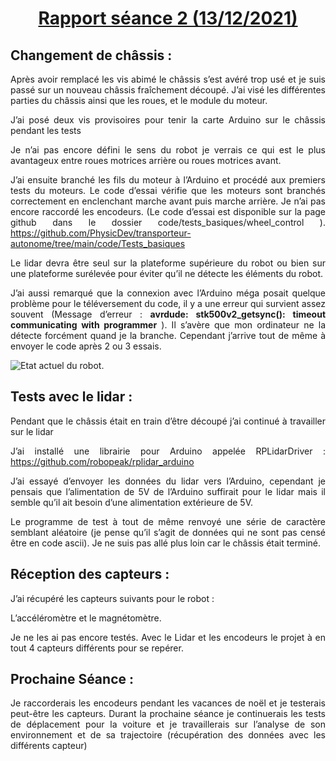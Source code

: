 
<h1 style="text-align: center"><u>Rapport séance 2 (13/12/2021)</u></h1>

<h2>Changement de châssis : </h2>
<div style="text-align: justify">
Après avoir remplacé les vis abimé le châssis s’est avéré trop usé et je suis passé sur un nouveau châssis fraîchement découpé.
J’ai visé les différentes parties du châssis ainsi que les roues, et le module du moteur.

J’ai posé deux vis provisoires pour tenir la carte Arduino sur le châssis pendant les tests

Je n’ai pas encore défini le sens du robot je verrais ce qui est le plus avantageux entre roues motrices arrière ou roues motrices avant.

J’ai ensuite branché les fils du moteur à l’Arduino et procédé aux premiers tests du moteurs. Le code d’essai vérifie que les moteurs sont branchés correctement en enclenchant marche avant puis marche arrière. Je n’ai pas encore raccordé les encodeurs. (Le code d’essai est disponible sur la page github dans le dossier code/tests_basiques/wheel_control ).
https://github.com/PhysicDev/transporteur-autonome/tree/main/code/Tests_basiques

Le lidar devra être seul sur la plateforme supérieure du robot ou bien sur une plateforme surélevée pour éviter qu’il ne détecte les éléments du robot.

J’ai aussi remarqué que la connexion avec l’Arduino méga posait quelque problème pour le téléversement du code, il y a une erreur qui survient assez souvent 
(Message d’erreur : <b>avrdude: stk500v2_getsync(): timeout communicating with programmer</b> ). Il s’avère que mon ordinateur ne la détecte forcément quand je la branche. Cependant j’arrive tout de même à envoyer le code après 2 ou 3 essais. 

<img src="../../tree/main/rapport/images/photo1.JPG" alt = "Etat actuel du robot.">
</div>

<h2>Tests avec le lidar :</h2>

<div style="text-align: justify">
Pendant que le châssis était en train d’être découpé j’ai continué à travailler sur le lidar

J’ai installé une librairie pour Arduino appelée RPLidarDriver : 
https://github.com/robopeak/rplidar_arduino

J’ai essayé d’envoyer les données du lidar vers l’Arduino, cependant je pensais que l’alimentation de 5V de l’Arduino suffirait pour le lidar mais il semble qu’il ait besoin d’une alimentation extérieure de 5V.

Le programme de test à tout de même renvoyé une série de caractère semblant aléatoire (je pense qu’il s’agit de données qui ne sont pas censé être en code ascii). Je ne suis pas allé plus loin car le châssis était terminé.

</div>

<H2>Réception des capteurs :</h2>

<div style="text-align: justify">
J’ai récupéré les capteurs suivants pour le robot :

L’accéléromètre et le magnétomètre. 

Je ne les ai pas encore testés.
Avec le Lidar et les encodeurs le projet à en tout 4 capteurs différents pour se repérer.

</div>

<h2>Prochaine Séance :</h2>

<div style="text-align: justify">
Je raccorderais les encodeurs pendant les vacances de noël et je testerais peut-être les capteurs. Durant la prochaine séance je continuerais les tests de déplacement pour la voiture et je travaillerais sur l’analyse de son environnement et de sa trajectoire (récupération des données avec les différents capteur)
</div>

